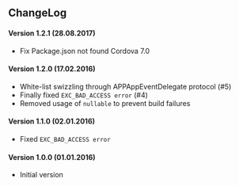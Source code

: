 ChangeLog
---------

#### Version 1.2.1 (28.08.2017)
- Fix Package.json not found Cordova 7.0

#### Version 1.2.0 (17.02.2016)
- White-list swizzling through APPAppEventDelegate protocol (#5)
- Finally fixed `EXC_BAD_ACCESS error` (#4)
- Removed usage of `nullable` to prevent build failures

#### Version 1.1.0 (02.01.2016)
- Fixed `EXC_BAD_ACCESS error`

#### Version 1.0.0 (01.01.2016)
- Initial version
